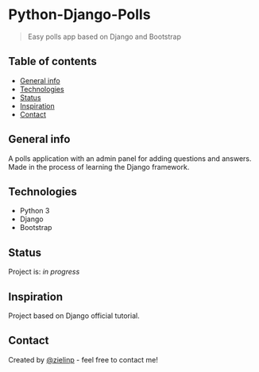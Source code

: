 # Python-Django-Polls
> Easy polls app based on Django and Bootstrap 

## Table of contents
* [General info](#general-info)
* [Technologies](#technologies)
* [Status](#status)
* [Inspiration](#inspiration)
* [Contact](#contact)

## General info
A polls application with an admin panel for adding questions and answers. Made in the process of learning the Django framework.

## Technologies
* Python 3
* Django
* Bootstrap

## Status
Project is: _in progress_

## Inspiration
Project based on Django official tutorial.

## Contact
Created by [@zielinp](https://www.linkedin.com/in/zielinp/) - feel free to contact me!
